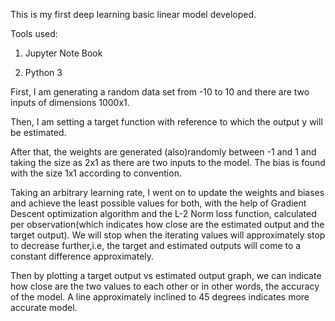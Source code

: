 This is my first deep learning basic linear model developed.

Tools used:

1. Jupyter Note Book

2. Python 3


First, I am generating a random data set from -10 to 10 and there are two inputs of dimensions 1000x1.

Then, I am setting a target function with reference to which the output y will be estimated.

After that, the weights are generated (also)randomly between -1 and 1 and taking the size as 2x1 as there are two inputs to the model. The bias is found with the size 1x1 according to convention.

Taking an arbitrary learning rate, I went on to update the weights and biases and achieve the least possible values for both, with the help of Gradient Descent optimization algorithm and the L-2 Norm loss function, calculated per observation(which indicates how close are the estimated output and the target output). We will stop when the iterating values will approximately stop to decrease further,i.e, the target and estimated outputs will come to a constant difference approximately.

Then by plotting a target output vs estimated output graph, we can indicate how close are the two values to each other or in other words, the accuracy of the model. A line approximately inclined to 45 degrees indicates more accurate model.
